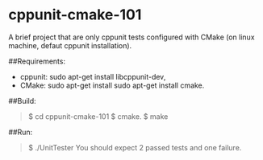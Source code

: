 # cppunit-cmake-101
A brief project that are only cppunit tests configured with CMake (on linux machine, defaut cppunit installation).

##Requirements:
- cppunit: sudo apt-get install libcppunit-dev,
- CMake:  sudo apt-get install sudo apt-get install cmake.

##Build:
> $ cd cppunit-cmake-101
> $ cmake.
> $ make

##Run:
> $ ./UnitTester
You should expect 2 passed tests and one failure.
